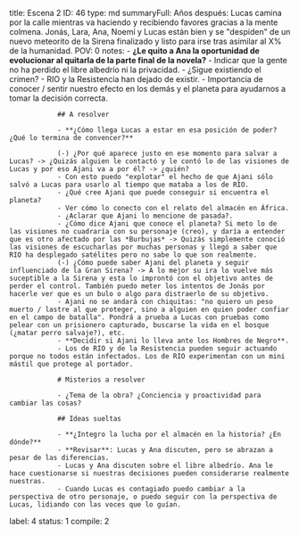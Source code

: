 title:          Escena 2
ID:             46
type:           md
summaryFull:    Años después: Lucas camina por la calle mientras va haciendo y recibiendo favores gracias a la mente colmena. Jonás, Lara, Ana, Noemí y Lucas están bien y se "despiden" de un nuevo meteorito de la Sirena finalizado y listo para irse tras asimilar al X% de la humanidad. 
POV:            0
notes:          - **¿Le quito a Ana la oportunidad de evolucionar al quitarla de la parte final de la novela?**
                - Indicar que la gente no ha perdido el libre albedrío ni la privacidad.
                	- ¿Sigue existiendo el crimen?
                - RIO y la Resistencia han dejado de existir.
                - Importancia de conocer / sentir nuestro efecto en los demás y el planeta para ayudarnos a tomar la decisión correcta.
                
                ## A resolver
                
                - **¿Cómo llega Lucas a estar en esa posición de poder? ¿Qué lo termina de convencer?**
                
                (-) ¿Por qué aparece justo en ese momento para salvar a Lucas? -> ¿Quizás alguien le contactó y le contó lo de las visiones de Lucas y por eso Ajani va a por él? -> ¿quién?
                - Con esto puedo "explotar" el hecho de que Ajani sólo salvó a Lucas para usarlo al tiempo que mataba a los de RIO.
                - ¿Qué cree Ajani que puede conseguir si encuentra el planeta?
                - Ver cómo lo conecto con el relato del almacén en África.
                - ¿Aclarar que Ajani lo mencione de pasada?.
                - ¿Cómo dice Ajani que conoce el planeta? Si meto lo de las visiones no cuadraría con su personaje (creo), y daría a entender que es otro afectado por las *Burbujas* -> Quizás simplemente conoció las visiones de escucharlas por muchas personas y llegó a saber que RIO ha desplegado satélites pero no sabe lo que son realmente.
                (-) ¿Cómo puede saber Ajani del planeta y seguir influenciado de la Gran Sirena? -> A lo mejor su ira lo vuelve más suceptible a la Sirena y esta lo improntó con el objetivo antes de perder el control. También puedo meter los intentos de Jonás por hacerle ver que es un bulo o algo para distraerlo de su objetivo.
                - Ajani no se andará con chiquitas: "no quiero un peso muerto / lastre al que proteger, sino a alguien en quien poder confiar en el campo de batalla". Pondrá a prueba a Lucas con pruebas como pelear con un prisionero capturado, buscarse la vida en el bosque (¿matar perro salvaje?), etc.
                - **Decidir si Ajani lo lleva ante los Hombres de Negro**.
                - Los de RIO y de la Resistencia pueden seguir actuando porque no todos están infectados. Los de RIO experimentan con un mini mástil que protege al portador.
                
                # Misterios a resolver
                
                - ¿Tema de la obra? ¿Conciencia y proactividad para cambiar las cosas?
                
                ## Ideas sueltas
                
                - **¿Integro la lucha por el almacén en la historia? ¿En dónde?**
                - **Revisar**: Lucas y Ana discuten, pero se abrazan a pesar de las diferencias.
                - Lucas y Ana discuten sobre el libre albedrío. Ana le hace cuestionarse si nuestras decisiones pueden considerarse realmente nuestras.
                - Cuando Lucas es contagiado puedo cambiar a la perspectiva de otro personaje, o puedo seguir con la perspectiva de Lucas, lidiando con las voces que lo guían.
label:          4
status:         1
compile:        2


